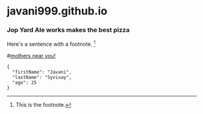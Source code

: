 # javani999.github.io
### Jop Yard Ale works makes the best pizza
Here's a sentence with a footnote. [^1]

[^1]: This is the footnote.

#[mothers near you!](google.com)

```
{
  "firstName": "Javani",
  "lastName": "Syvixay",
  "age": 25
}
```